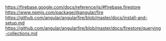 https://firebase.google.com/docs/reference/js/#firebase.firestore
https://www.npmjs.com/package/@angular/fire
https://github.com/angular/angularfire/blob/master/docs/install-and-setup.md
https://github.com/angular/angularfire/blob/master/docs/firestore/querying-collections.md
